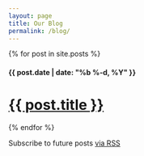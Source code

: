 ```yaml
---
layout: page
title: Our Blog
permalink: /blog/
---
```


{% for post in site.posts %}
<div class="page-header">
  <h4><span class="label label-default">{{ post.date | date: "%b %-d, %Y" }}</span></h4>
  <h1><a href="{{ post.url | prepend: site.baseurl }}">{{ post.title }}</a></h1>
</div>
{% endfor %}

<p class="rss-subscribe">Subscribe to future posts <a href="{{ "/feed.xml" | prepend: site.baseurl }}">via RSS</a></p>

